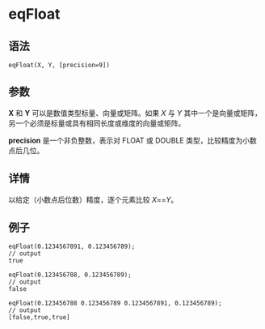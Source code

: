 # eqFloat

## 语法

`eqFloat(X, Y, [precision=9])`

## 参数

**X** 和 **Y** 可以是数值类型标量、向量或矩阵。如果 *X* 与 *Y*
其中一个是向量或矩阵，另一个必须是标量或具有相同长度或维度的向量或矩阵。

**precision** 是一个非负整数，表示对 FLOAT 或 DOUBLE 类型，比较精度为小数点后几位。

## 详情

以给定（小数点后位数）精度，逐个元素比较 *X*==*Y*。

## 例子

```
eqFloat(0.1234567891, 0.123456789);
// output
true

eqFloat(0.123456788, 0.123456789);
// output
false

eqFloat(0.123456788 0.123456789 0.1234567891, 0.123456789);
// output
[false,true,true]
```

